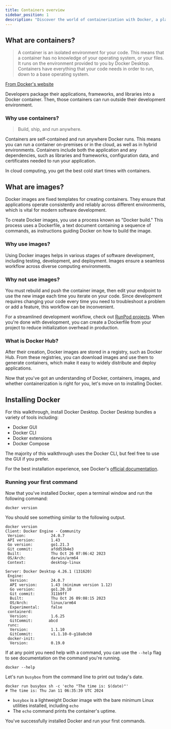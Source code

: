 ```yaml
---
title: Containers overview
sidebar_position: 1
description: "Discover the world of containerization with Docker, a platform for isolated environments that package applications, frameworks, and libraries into self-contained containers for consistent and reliable deployment across diverse computing environments."
---
```


## What are containers?

> A container is an isolated environment for your code. This means that a container has no knowledge of your operating system, or your files. It runs on the environment provided to you by Docker Desktop. Containers have everything that your code needs in order to run, down to a base operating system.

[From Docker's website](https://docs.docker.com/guides/walkthroughs/what-is-a-container/#:~:text=A%20container%20is%20an%20isolated,to%20a%20base%20operating%20system)

Developers package their applications, frameworks, and libraries into a Docker container. Then, those containers can run outside their development environment.

### Why use containers?

> Build, ship, and run anywhere.

Containers are self-contained and run anywhere Docker runs. This means you can run a container on-premises or in the cloud, as well as in hybrid environments.
Containers include both the application and any dependencies, such as libraries and frameworks, configuration data, and certificates needed to run your application.

In cloud computing, you get the best cold start times with containers.

## What are images?

Docker images are fixed templates for creating containers. They ensure that applications operate consistently and reliably across different environments, which is vital for modern software development.

To create Docker images, you use a process known as "Docker build." This process uses a Dockerfile, a text document containing a sequence of commands, as instructions guiding Docker on how to build the image.

### Why use images?

Using Docker images helps in various stages of software development, including testing, development, and deployment. Images ensure a seamless workflow across diverse computing environments.

### Why not use images?

You must rebuild and push the container image, then edit your endpoint to use the new image each time you iterate on your code. Since development requires changing your code every time you need to troubleshoot a problem or add a feature, this workflow can be inconvenient.

For a streamlined development workflow, check out [RunPod projects](/docs/cli/projects/overview.md). When you're done with development, you can create a Dockerfile from your project to reduce initialization overhead in production.

### What is Docker Hub?

After their creation, Docker images are stored in a registry, such as Docker Hub.
From these registries, you can download images and use them to generate containers, which make it easy to widely distribute and deploy applications.

Now that you've got an understanding of Docker, containers, images, and whether containerization is right for you, let's move on to installing Docker.

## Installing Docker

For this walkthrough, install Docker Desktop.
Docker Desktop bundles a variety of tools including:

- Docker GUI
- Docker CLI
- Docker extensions
- Docker Compose

The majority of this walkthrough uses the Docker CLI, but feel free to use the GUI if you prefer.

For the best installation experience, see Docker's [official documentation](https://docs.docker.com/get-docker/).

### Running your first command

Now that you've installed Docker, open a terminal window and run the following command:

```command
docker version
```

You should see something similar to the following output.

```text
docker version
Client: Docker Engine - Community
 Version:           24.0.7
 API version:       1.43
 Go version:        go1.21.3
 Git commit:        afdd53b4e3
 Built:             Thu Oct 26 07:06:42 2023
 OS/Arch:           darwin/arm64
 Context:           desktop-linux

Server: Docker Desktop 4.26.1 (131620)
 Engine:
  Version:          24.0.7
  API version:      1.43 (minimum version 1.12)
  Go version:       go1.20.10
  Git commit:       311b9ff
  Built:            Thu Oct 26 09:08:15 2023
  OS/Arch:          linux/arm64
  Experimental:     false
 containerd:
  Version:          1.6.25
  GitCommit:       abcd
 runc:
  Version:          1.1.10
  GitCommit:        v1.1.10-0-g18a0cb0
 docker-init:
  Version:          0.19.0
```

If at any point you need help with a command, you can use the `--help` flag to see documentation on the command you're running.

```command
docker --help
```

Let's run `busybox` from the command line to print out today's date.

```command
docker run busybox sh -c 'echo "The time is: $(date)"'
# The time is: Thu Jan 11 06:35:39 UTC 2024
```

- `busybox` is a lightweight Docker image with the bare minimum Linux utilities installed, including `echo`
- The `echo` command prints the container's uptime.

You've successfully installed Docker and run your first commands.
